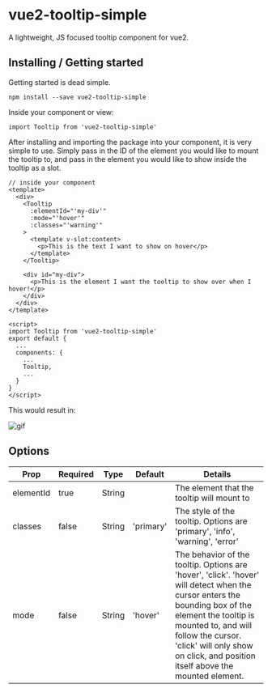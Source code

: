 # vue2-tooltip-simple

A lightweight, JS focused tooltip component for vue2.

## Installing / Getting started

Getting started is dead simple.

```shell
npm install --save vue2-tooltip-simple
```

Inside your component or view:

```shell
import Tooltip from 'vue2-tooltip-simple'
```

After installing and importing the package into your component, it is very simple to use.
Simply pass in the ID of the element you would like to mount the tooltip to, and
pass in the element you would like to show inside the tooltip as a slot.

```shell
// inside your component
<template>
  <div>
    <Tooltip
      :elementId="'my-div'"
      :mode="'hover'"
      :classes="'warning'"
    >
      <template v-slot:content>
        <p>This is the text I want to show on hover</p>
      </template>
    </Tooltip>

    <div id="my-div">
      <p>This is the element I want the tooltip to show over when I hover!</p>
    </div>
  </div>
</template>

<script>
import Tooltip from 'vue2-tooltip-simple'
export default {
  ...
  components: {
    ...
    Tooltip,
    ...
  }
}
</script>
```

This would result in:

![gif](https://i.imgur.com/N4BdJux.gif)

## Options

| Prop      | Required | Type   | Default   | Details                                                                                                                                                                                                                                                                      |
| --------- | -------- | ------ | --------- | ---------------------------------------------------------------------------------------------------------------------------------------------------------------------------------------------------------------------------------------------------------------------------- |
| elementId | true     | String |           | The element that the tooltip will mount to                                                                                                                                                                                                                                   |
| classes   | false    | String | 'primary' | The style of the tooltip. Options are 'primary', 'info', 'warning', 'error'                                                                                                                                                                                                  |
| mode      | false    | String | 'hover'   | The behavior of the tooltip. Options are 'hover', 'click'. 'hover' will detect when the cursor enters the bounding box of the element the tooltip is mounted to, and will follow the cursor. 'click' will only show on click, and position itself above the mounted element. |
